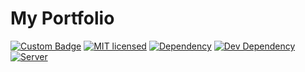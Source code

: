 # My Portfolio

[![Custom Badge](https://img.shields.io/badge/Author-Abhijit%20Kar-brightgreen.svg)](https://abhijit-kar.github.io/)
[![MIT licensed](https://img.shields.io/badge/license-MIT-blue.svg)](https://opensource.org/licenses/mit-license.php)
[![Dependency](https://david-dm.org/abhijit-kar/abhijit-kar.github.io.svg?style=flat)](https://david-dm.org/abhijit-kar/abhijit-kar.github.io)
[![Dev Dependency](https://david-dm.org/abhijit-kar/abhijit-kar.github.io/dev-status.svg?style=flat)](https://david-dm.org/abhijit-kar/abhijit-kar.github.io?type=dev)
[![Server](https://img.shields.io/badge/Server-GitHub%20Pages-brightgreen.svg?style=flat)](http://www.abhijit-kar.com)
